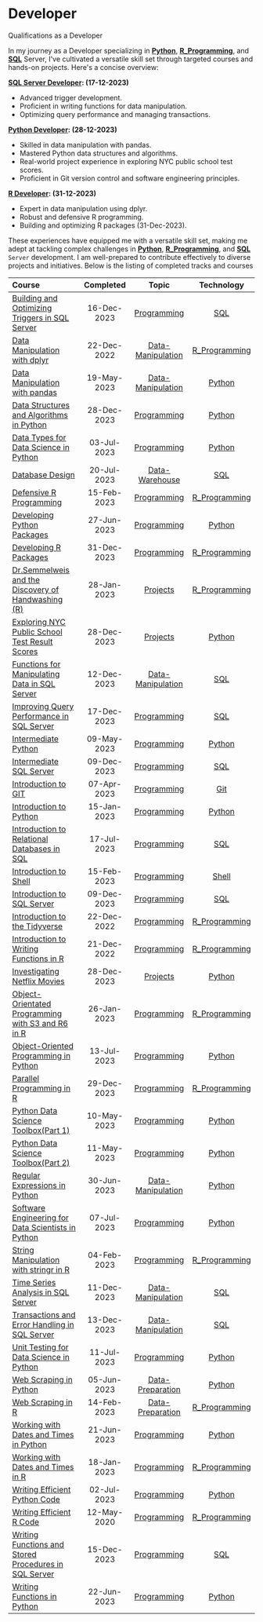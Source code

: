 # Developer
 Qualifications as a Developer

In my journey as a Developer specializing in **[Python](https://github.com/Katsuvest/Python)**, **[R_Programming](https://github.com/Katsuvest/R_Programming)**, and **[SQL](https://github.com/Katsuvest/SQL)** Server, I've cultivated a versatile skill set through targeted courses and hands-on projects. Here's a concise overview:

**[SQL Server Developer](https://github.com/Katsuvest/Developer/blob/master/SQL_Server_Developer.pdf): (17-12-2023)**
* Advanced trigger development.
* Proficient in writing functions for data manipulation.
* Optimizing query performance and managing transactions.

**[Python Developer](https://github.com/Katsuvest/Developer/blob/master/Python_Developer.pdf): (28-12-2023)**
* Skilled in data manipulation with pandas.
* Mastered Python data structures and algorithms.
* Real-world project experience in exploring NYC public school test scores.
* Proficient in Git version control and software engineering principles.

**[R Developer](https://github.com/Katsuvest/Developer/blob/master/R_Developer.pdf): (31-12-2023)**
* Expert in data manipulation using dplyr.
* Robust and defensive R programming.
* Building and optimizing R packages (31-Dec-2023).
  
These experiences have equipped me with a versatile skill set, making me adept at tackling complex challenges in **[Python](https://github.com/Katsuvest/Python)**, **[R_Programming](https://github.com/Katsuvest/R_Programming)**, and **[SQL](https://github.com/Katsuvest/SQL)** `Server` development. I am well-prepared to contribute effectively to diverse projects and initiatives.  Below is the listing of completed tracks and courses

|                                                                               Course                                                                                |  Completed   |                                      Topic                                       |                          Technology                          |
| :------------------------------------------------------------------------------------------------------------------------------------------------------------------ | :----------: | :------------------------------------------------------------------------------: | :----------------------------------------------------------: |
| [Building and Optimizing Triggers in SQL Server](https://github.com/Katsuvest/Programming/tree/master/Building_and_Optimizing_Triggers_in_SQL_Server)               |  16-Dec-2023 |       [Programming](https://github.com/Katsuvest/Programming/tree/master/)       |            [SQL](https://github.com/Katsuvest/SQL)           |
| [Data Manipulation with dplyr](https://github.com/Katsuvest/Data-Manipulation/tree/master/Data_Manipulation_with_dplyr)                                             |  22-Dec-2022 | [Data-Manipulation](https://github.com/Katsuvest/Data-Manipulation/tree/master/) |  [R_Programming](https://github.com/Katsuvest/R_Programming) |
| [Data Manipulation with pandas](https://github.com/Katsuvest/Data-Manipulation/tree/master/Data_Manipulation_with_pandas)                                           |  19-May-2023 | [Data-Manipulation](https://github.com/Katsuvest/Data-Manipulation/tree/master/) |         [Python](https://github.com/Katsuvest/Python)        |
| [Data Structures and Algorithms in Python](https://github.com/Katsuvest/Programming/tree/master/Data_Structures_and_Algorithms_in_Python)                           |  28-Dec-2023 |       [Programming](https://github.com/Katsuvest/Programming/tree/master/)       |         [Python](https://github.com/Katsuvest/Python)        |
| [Data Types for Data Science in Python](https://github.com/Katsuvest/Programming/tree/master/Data_Types_for_Data_Science_in_Python)                                 |  03-Jul-2023 |       [Programming](https://github.com/Katsuvest/Programming/tree/master/)       |         [Python](https://github.com/Katsuvest/Python)        |
| [Database Design](https://github.com/Katsuvest/Data-Warehouse/tree/master/Database_Design)                                                                          |  20-Jul-2023 |    [Data-Warehouse](https://github.com/Katsuvest/Data-Warehouse/tree/master/)    |            [SQL](https://github.com/Katsuvest/SQL)           |
| [Defensive R Programming](https://github.com/Katsuvest/Programming/tree/master/Defensive_R_Programming)                                                             |  15-Feb-2023 |       [Programming](https://github.com/Katsuvest/Programming/tree/master/)       |  [R_Programming](https://github.com/Katsuvest/R_Programming) |
| [Developing Python Packages](https://github.com/Katsuvest/Programming/tree/master/Developing_Python_Packages)                                                       |  27-Jun-2023 |       [Programming](https://github.com/Katsuvest/Programming/tree/master/)       |         [Python](https://github.com/Katsuvest/Python)        |
| [Developing R Packages](https://github.com/Katsuvest/Programming/tree/master/Developing_R_Packages)                                                                 |  31-Dec-2023 |       [Programming](https://github.com/Katsuvest/Programming/tree/master/)       |  [R_Programming](https://github.com/Katsuvest/R_Programming) |
| [Dr.Semmelweis and the Discovery of Handwashing (R)](https://github.com/Katsuvest/Projects/tree/master/Dr.Semmelweis_and_the_Discovery_of_Handwashing_(R))          |  28-Jan-2023 |          [Projects](https://github.com/Katsuvest/Projects/tree/master/)          |  [R_Programming](https://github.com/Katsuvest/R_Programming) |
| [Exploring  NYC Public School Test Result Scores](https://github.com/Katsuvest/Projects/tree/master/Exploring__NYC_Public_School_Test_Result_Scores)                |  28-Dec-2023 |          [Projects](https://github.com/Katsuvest/Projects/tree/master/)          |         [Python](https://github.com/Katsuvest/Python)        |
| [Functions for Manipulating Data in SQL Server](https://github.com/Katsuvest/Data-Manipulation/tree/master/Functions_for_Manipulating_Data_in_SQL_Server)           |  12-Dec-2023 | [Data-Manipulation](https://github.com/Katsuvest/Data-Manipulation/tree/master/) |            [SQL](https://github.com/Katsuvest/SQL)           |
| [Improving Query Performance in SQL Server](https://github.com/Katsuvest/Programming/tree/master/Improving_Query_Performance_in_SQL_Server)                         |  17-Dec-2023 |       [Programming](https://github.com/Katsuvest/Programming/tree/master/)       |            [SQL](https://github.com/Katsuvest/SQL)           |
| [Intermediate Python](https://github.com/Katsuvest/Programming/tree/master/Intermediate_Python)                                                                     |  09-May-2023 |       [Programming](https://github.com/Katsuvest/Programming/tree/master/)       |         [Python](https://github.com/Katsuvest/Python)        |
| [Intermediate SQL Server](https://github.com/Katsuvest/Programming/tree/master/Intermediate_SQL_Server)                                                             |  09-Dec-2023 |       [Programming](https://github.com/Katsuvest/Programming/tree/master/)       |            [SQL](https://github.com/Katsuvest/SQL)           |
| [Introduction to GIT](https://github.com/Katsuvest/Programming/tree/master/Introduction_to_GIT)                                                                     |  07-Apr-2023 |       [Programming](https://github.com/Katsuvest/Programming/tree/master/)       |            [Git](https://github.com/Katsuvest/GIT)           |
| [Introduction to Python](https://github.com/Katsuvest/Programming/tree/master/Introduction_to_Python)                                                               |  15-Jan-2023 |       [Programming](https://github.com/Katsuvest/Programming/tree/master/)       |         [Python](https://github.com/Katsuvest/Python)        |
| [Introduction to Relational Databases in SQL](https://github.com/Katsuvest/Programming/tree/master/Introduction_to_Relational_Databases_in_SQL)                     |  17-Jul-2023 |       [Programming](https://github.com/Katsuvest/Programming/tree/master/)       |            [SQL](https://github.com/Katsuvest/SQL)           |
| [Introduction to Shell](https://github.com/Katsuvest/Programming/tree/master/Introduction_to_Shell)                                                                 |  15-Feb-2023 |       [Programming](https://github.com/Katsuvest/Programming/tree/master/)       |          [Shell](https://github.com/Katsuvest/Shell)         |
| [Introduction to SQL Server](https://github.com/Katsuvest/Programming/tree/master/Introduction_to_SQL_Server)                                                       |  09-Dec-2023 |       [Programming](https://github.com/Katsuvest/Programming/tree/master/)       |            [SQL](https://github.com/Katsuvest/SQL)           |
| [Introduction to the Tidyverse](https://github.com/Katsuvest/Programming/tree/master/Introduction_to_the_Tidyverse)                                                 |  22-Dec-2022 |       [Programming](https://github.com/Katsuvest/Programming/tree/master/)       |  [R_Programming](https://github.com/Katsuvest/R_Programming) |
| [Introduction to Writing Functions in R](https://github.com/Katsuvest/Programming/tree/master/Introduction_to_Writing_Functions_in_R)                               |  21-Dec-2022 |       [Programming](https://github.com/Katsuvest/Programming/tree/master/)       |  [R_Programming](https://github.com/Katsuvest/R_Programming) |
| [Investigating Netflix Movies](https://github.com/Katsuvest/Projects/tree/master/Investigating_Netflix_Movies)                                                      |  28-Dec-2023 |          [Projects](https://github.com/Katsuvest/Projects/tree/master/)          |         [Python](https://github.com/Katsuvest/Python)        |
| [Object-Orientated Programming with S3 and R6 in R](https://github.com/Katsuvest/Programming/tree/master/Object-Orientated_Programming_with_S3_and_R6_in_R)         |  26-Jan-2023 |       [Programming](https://github.com/Katsuvest/Programming/tree/master/)       |  [R_Programming](https://github.com/Katsuvest/R_Programming) |
| [Object-Oriented Programming in Python](https://github.com/Katsuvest/Programming/tree/master/Object-Oriented_Programming_in_Python)                                 |  13-Jul-2023 |       [Programming](https://github.com/Katsuvest/Programming/tree/master/)       |         [Python](https://github.com/Katsuvest/Python)        |
| [Parallel Programming in R](https://github.com/Katsuvest/Programming/tree/master/Parallel_Programming_in_R)                                                         |  29-Dec-2023 |       [Programming](https://github.com/Katsuvest/Programming/tree/master/)       |  [R_Programming](https://github.com/Katsuvest/R_Programming) |
| [Python Data Science Toolbox(Part 1)](https://github.com/Katsuvest/Programming/tree/master/Python_Data_Science_Toolbox(Part_1))                                     |  10-May-2023 |       [Programming](https://github.com/Katsuvest/Programming/tree/master/)       |         [Python](https://github.com/Katsuvest/Python)        |
| [Python Data Science Toolbox(Part 2)](https://github.com/Katsuvest/Programming/tree/master/Python_Data_Science_Toolbox(Part_2))                                     |  11-May-2023 |       [Programming](https://github.com/Katsuvest/Programming/tree/master/)       |         [Python](https://github.com/Katsuvest/Python)        |
| [Regular Expressions in Python](https://github.com/Katsuvest/Data-Manipulation/tree/master/Regular_Expressions_in_Python)                                           |  30-Jun-2023 | [Data-Manipulation](https://github.com/Katsuvest/Data-Manipulation/tree/master/) |         [Python](https://github.com/Katsuvest/Python)        |
| [Software Engineering for Data Scientists in Python](https://github.com/Katsuvest/Programming/tree/master/Software_Engineering_for_Data_Scientists_in_Python)       |  07-Jul-2023 |       [Programming](https://github.com/Katsuvest/Programming/tree/master/)       |         [Python](https://github.com/Katsuvest/Python)        |
| [String Manipulation with stringr in R](https://github.com/Katsuvest/Programming/tree/master/String_Manipulation_with_stringr_in_R)                                 |  04-Feb-2023 |       [Programming](https://github.com/Katsuvest/Programming/tree/master/)       |  [R_Programming](https://github.com/Katsuvest/R_Programming) |
| [Time Series Analysis in SQL Server](https://github.com/Katsuvest/Data-Manipulation/tree/master/Time_Series_Analysis_in_SQL_Server)                                 |  11-Dec-2023 | [Data-Manipulation](https://github.com/Katsuvest/Data-Manipulation/tree/master/) |            [SQL](https://github.com/Katsuvest/SQL)           |
| [Transactions and Error Handling in SQL Server](https://github.com/Katsuvest/Data-Manipulation/tree/master/Transactions_and_Error_Handling_in_SQL_Server)           |  13-Dec-2023 | [Data-Manipulation](https://github.com/Katsuvest/Data-Manipulation/tree/master/) |            [SQL](https://github.com/Katsuvest/SQL)           |
| [Unit Testing for Data Science in Python](https://github.com/Katsuvest/Programming/tree/master/Unit_Testing_for_Data_Science_in_Python)                             |  11-Jul-2023 |       [Programming](https://github.com/Katsuvest/Programming/tree/master/)       |         [Python](https://github.com/Katsuvest/Python)        |
| [Web Scraping in Python](https://github.com/Katsuvest/Data-Preparation/tree/master/Web_Scraping_in_Python)                                                          |  05-Jun-2023 |  [Data-Preparation](https://github.com/Katsuvest/Data-Preparation/tree/master/)  |         [Python](https://github.com/Katsuvest/Python)        |
| [Web Scraping in R](https://github.com/Katsuvest/Data-Preparation/tree/master/Web_Scraping_in_R)                                                                    |  14-Feb-2023 |  [Data-Preparation](https://github.com/Katsuvest/Data-Preparation/tree/master/)  |  [R_Programming](https://github.com/Katsuvest/R_Programming) |
| [Working with Dates and Times in Python](https://github.com/Katsuvest/Programming/tree/master/Working_with_Dates_and_Times_in_Python)                               |  21-Jun-2023 |       [Programming](https://github.com/Katsuvest/Programming/tree/master/)       |         [Python](https://github.com/Katsuvest/Python)        |
| [Working with Dates and Times in R](https://github.com/Katsuvest/Programming/tree/master/Working_with_Dates_and_Times_in_R)                                         |  18-Jan-2023 |       [Programming](https://github.com/Katsuvest/Programming/tree/master/)       |  [R_Programming](https://github.com/Katsuvest/R_Programming) |
| [Writing Efficient Python Code](https://github.com/Katsuvest/Programming/tree/master/Writing_Efficient_Python_Code)                                                 |  02-Jul-2023 |       [Programming](https://github.com/Katsuvest/Programming/tree/master/)       |         [Python](https://github.com/Katsuvest/Python)        |
| [Writing Efficient R Code](https://github.com/Katsuvest/Programming/tree/master/Writing_Efficient_R_Code)                                                           |  12-May-2020 |       [Programming](https://github.com/Katsuvest/Programming/tree/master/)       |  [R_Programming](https://github.com/Katsuvest/R_Programming) |
| [Writing Functions and Stored Procedures in SQL Server](https://github.com/Katsuvest/Programming/tree/master/Writing_Functions_and_Stored_Procedures_in_SQL_Server) |  15-Dec-2023 |       [Programming](https://github.com/Katsuvest/Programming/tree/master/)       |            [SQL](https://github.com/Katsuvest/SQL)           |
| [Writing Functions in Python](https://github.com/Katsuvest/Programming/tree/master/Writing_Functions_in_Python)                                                     |  22-Jun-2023 |       [Programming](https://github.com/Katsuvest/Programming/tree/master/)       |         [Python](https://github.com/Katsuvest/Python)        |
